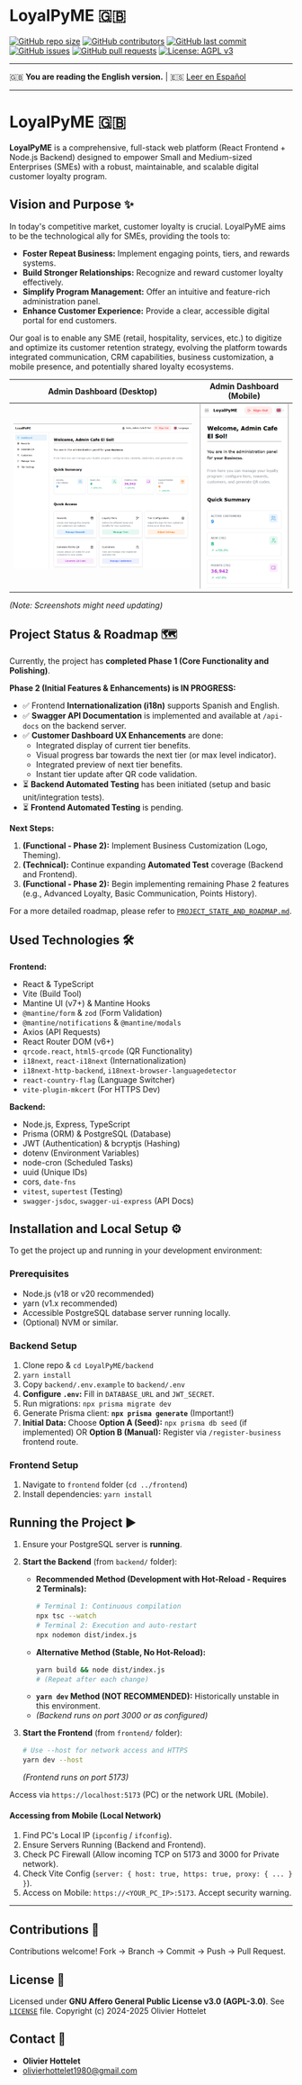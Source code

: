 # LoyalPyME 🇬🇧

[![GitHub repo size](https://img.shields.io/github/repo-size/R3v180/LoyalPyME?style=flat-square)](https://github.com/R3v180/LoyalPyME)
[![GitHub contributors](https://img.shields.io/github/contributors/R3v180/LoyalPyME?style=flat-square)](https://github.com/R3v180/LoyalPyME/graphs/contributors)
[![GitHub last commit](https://img.shields.io/github/last-commit/R3v180/LoyalPyME?style=flat-square)](https://github.com/R3v180/LoyalPyME/commits/main)
[![GitHub issues](https://img.shields.io/github/issues/R3v180/LoyalPyME?style=flat-square)](https://github.com/R3v180/LoyalPyME/issues)
[![GitHub pull requests](https://img.shields.io/github/issues-pr/R3v180/LoyalPyME?style=flat-square)](https://github.com/R3v180/LoyalPyME/pulls)
[![License: AGPL v3](https://img.shields.io/badge/License-AGPL%20v3-blue.svg?style=flat-square)](https://www.gnu.org/licenses/agpl-3.0)

---

🇬🇧 **You are reading the English version.** | 🇪🇸 [Leer en Español](README.es.md)

---

# LoyalPyME 🇬🇧

**LoyalPyME** is a comprehensive, full-stack web platform (React Frontend + Node.js Backend) designed to empower Small and Medium-sized Enterprises (SMEs) with a robust, maintainable, and scalable digital customer loyalty program.

## Vision and Purpose ✨

In today's competitive market, customer loyalty is crucial. LoyalPyME aims to be the technological ally for SMEs, providing the tools to:

- **Foster Repeat Business:** Implement engaging points, tiers, and rewards systems.
- **Build Stronger Relationships:** Recognize and reward customer loyalty effectively.
- **Simplify Program Management:** Offer an intuitive and feature-rich administration panel.
- **Enhance Customer Experience:** Provide a clear, accessible digital portal for end customers.

Our goal is to enable any SME (retail, hospitality, services, etc.) to digitize and optimize its customer retention strategy, evolving the platform towards integrated communication, CRM capabilities, business customization, a mobile presence, and potentially shared loyalty ecosystems.

|                                    Admin Dashboard (Desktop)                                    |                                       Admin Dashboard (Mobile)                                       |
| :---------------------------------------------------------------------------------------------: | :--------------------------------------------------------------------------------------------------: |
| <img src="images/SC_LoyalPyME.png" alt="LoyalPyME Admin Dashboard - Desktop View" width="100%"> | <img src="images/SC_LoyalPyME_PHONE.png" alt="LoyalPyME Admin Dashboard - Mobile View" width="100%"> |

_(Note: Screenshots might need updating)_

## Project Status & Roadmap 🗺️

Currently, the project has **completed Phase 1 (Core Functionality and Polishing)**.

**Phase 2 (Initial Features & Enhancements) is IN PROGRESS:**

- ✅ Frontend **Internationalization (i18n)** supports Spanish and English.
- ✅ **Swagger API Documentation** is implemented and available at `/api-docs` on the backend server.
- ✅ **Customer Dashboard UX Enhancements** are done:
  - Integrated display of current tier benefits.
  - Visual progress bar towards the next tier (or max level indicator).
  - Integrated preview of next tier benefits.
  - Instant tier update after QR code validation.
- ⏳ **Backend Automated Testing** has been initiated (setup and basic unit/integration tests).
- ⏳ **Frontend Automated Testing** is pending.

**Next Steps:**

1.  **(Functional - Phase 2):** Implement Business Customization (Logo, Theming).
2.  **(Technical):** Continue expanding **Automated Test** coverage (Backend and Frontend).
3.  **(Functional - Phase 2):** Begin implementing remaining Phase 2 features (e.g., Advanced Loyalty, Basic Communication, Points History).

For a more detailed roadmap, please refer to [`PROJECT_STATE_AND_ROADMAP.md`](PROJECT_STATE_AND_ROADMAP.md).

## Used Technologies 🛠️

**Frontend:**

- React & TypeScript
- Vite (Build Tool)
- Mantine UI (v7+) & Mantine Hooks
- `@mantine/form` & `zod` (Form Validation)
- `@mantine/notifications` & `@mantine/modals`
- Axios (API Requests)
- React Router DOM (v6+)
- `qrcode.react`, `html5-qrcode` (QR Functionality)
- `i18next`, `react-i18next` (Internationalization)
- `i18next-http-backend`, `i18next-browser-languagedetector`
- `react-country-flag` (Language Switcher)
- `vite-plugin-mkcert` (For HTTPS Dev)

**Backend:**

- Node.js, Express, TypeScript
- Prisma (ORM) & PostgreSQL (Database)
- JWT (Authentication) & bcryptjs (Hashing)
- dotenv (Environment Variables)
- node-cron (Scheduled Tasks)
- uuid (Unique IDs)
- cors, `date-fns`
- `vitest`, `supertest` (Testing)
- `swagger-jsdoc`, `swagger-ui-express` (API Docs)

## Installation and Local Setup ⚙️

To get the project up and running in your development environment:

### Prerequisites

- Node.js (v18 or v20 recommended)
- yarn (v1.x recommended)
- Accessible PostgreSQL database server running locally.
- (Optional) NVM or similar.

### Backend Setup

1.  Clone repo & `cd LoyalPyME/backend`
2.  `yarn install`
3.  Copy `backend/.env.example` to `backend/.env`
4.  **Configure `.env`:** Fill in `DATABASE_URL` and `JWT_SECRET`.
5.  Run migrations: `npx prisma migrate dev`
6.  Generate Prisma client: **`npx prisma generate`** (Important!)
7.  **Initial Data:** Choose **Option A (Seed):** `npx prisma db seed` (if implemented) OR **Option B (Manual):** Register via `/register-business` frontend route.

### Frontend Setup

1.  Navigate to `frontend` folder (`cd ../frontend`)
2.  Install dependencies: `yarn install`

## Running the Project ▶️

1.  Ensure your PostgreSQL server is **running**.
2.  **Start the Backend** (from `backend/` folder):

    - **Recommended Method (Development with Hot-Reload - Requires 2 Terminals):**
      ```bash
      # Terminal 1: Continuous compilation
      npx tsc --watch
      # Terminal 2: Execution and auto-restart
      npx nodemon dist/index.js
      ```
    - **Alternative Method (Stable, No Hot-Reload):**
      ```bash
      yarn build && node dist/index.js
      # (Repeat after each change)
      ```
    - **`yarn dev` Method (NOT RECOMMENDED):** Historically unstable in this environment.
    - _(Backend runs on port 3000 or as configured)_

3.  **Start the Frontend** (from `frontend/` folder):
    ```bash
    # Use --host for network access and HTTPS
    yarn dev --host
    ```
    _(Frontend runs on port 5173)_

Access via `https://localhost:5173` (PC) or the network URL (Mobile).

#### **Accessing from Mobile (Local Network)**

1.  Find PC's Local IP (`ipconfig` / `ifconfig`).
2.  Ensure Servers Running (Backend and Frontend).
3.  Check PC Firewall (Allow incoming TCP on 5173 and 3000 for Private network).
4.  Check Vite Config (`server: { host: true, https: true, proxy: { ... } }`).
5.  Access on Mobile: `https://<YOUR_PC_IP>:5173`. Accept security warning.

---

## Contributions 🤝

Contributions welcome! Fork -> Branch -> Commit -> Push -> Pull Request.

## License 📜

Licensed under **GNU Affero General Public License v3.0 (AGPL-3.0)**. See [`LICENSE`](LICENSE) file.
Copyright (c) 2024-2025 Olivier Hottelet

## Contact 📧

- **Olivier Hottelet**
- olivierhottelet1980@gmail.com
